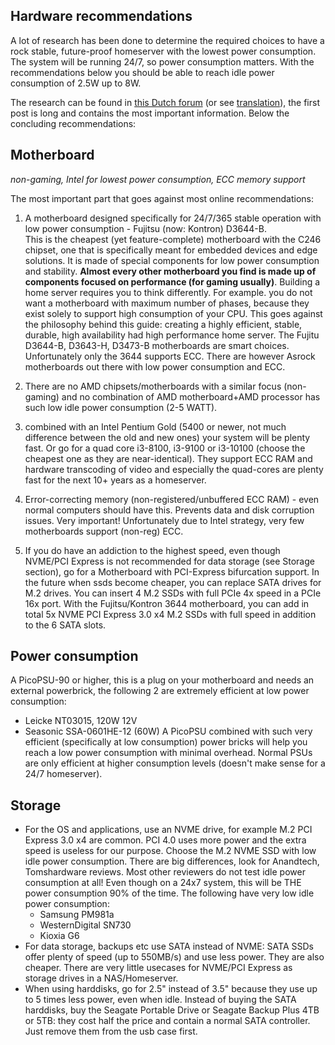 ## Hardware recommendations

A lot of research has been done to determine the required choices to have a rock stable, future-proof homeserver with the lowest power consumption.
The system will be running 24/7, so power consumption matters. With the recommendations below you should be able to reach idle power consumption of 2.5W up to 8W.

The research can be found in [this Dutch forum](https://gathering.tweakers.net/forum/list_messages/2096876) (or see [translation](https://gathering-tweakers-net.translate.goog/forum/list_messages/2096876?_x_tr_sl=nl&_x_tr_tl=en&_x_tr_hl=nl&_x_tr_pto=wapp)), the first post is long and contains the most important information. Below the concluding recommendations: 

## Motherboard
_non-gaming, Intel for lowest power consumption, ECC memory support_

The most important part that goes against most online recommendations:  
1. A motherboard designed specifically for 24/7/365 stable operation with low power consumption - Fujitsu (now: Kontron) D3644-B.  \
This is the cheapest (yet feature-complete) motherboard with the C246 chipset, one that is specifically meant for embedded devices and edge solutions. It is made of special components for low power consumption and stability. **Almost every other motherboard you find is made up of components focused on performance (for gaming usually)**. Building a home server requires you to think differently. For example. you do not want a motherboard with maximum number of phases, because they exist solely to support high consumption of your CPU. This goes against the philosophy behind this guide: creating a highly efficient, stable, durable, high availability had high performance home server. The Fujitu D3644-B, D3643-H, D3473-B motherboards are smart choices. Unfortunately only the 3644 supports ECC. There are however Asrock motherboards out there with low power consumption and ECC. 

2. There are no AMD chipsets/motherboards with a similar focus (non-gaming) and no combination of AMD motherboard+AMD processor has such low idle power consumption (2-5 WATT).

3. combined with an Intel Pentium Gold (5400 or newer, not much difference between the old and new ones) your system will be plenty fast. Or go for a quad core i3-8100, i3-9100 or i3-10100 (choose the cheapest one as they are near-identical). They support ECC RAM and hardware transcoding of video and especially the quad-cores are plenty fast for the next 10+ years as a homeserver. 

4. Error-correcting memory (non-registered/unbuffered ECC RAM) - even normal computers should have this. Prevents data and disk corruption issues. Very important! Unfortunately due to Intel strategy, very few motherboards support (non-reg) ECC.

5. If you do have an addiction to the highest speed, even though NVME/PCI Express is not recommended for data storage (see Storage section), go for a Motherboard with PCI-Express bifurcation support. In the future when ssds become cheaper, you can replace SATA drives for M.2 drives. You can insert 4 M.2 SSDs with full PCIe 4x speed in a PCIe 16x port. With the Fujitsu/Kontron 3644 motherboard, you can add in total 5x NVME PCI Express 3.0 x4 M.2 SSDs with full speed in addition to the 6 SATA slots.

## Power consumption
A PicoPSU-90 or higher, this is a plug on your motherboard and needs an external powerbrick, the following 2 are extremely efficient at low power consumption:
  - Leicke NT03015, 120W 12V
  - Seasonic SSA-0601HE-12 (60W)
A PicoPSU combined with such very efficient (specifically at low consumption) power bricks will help you reach a low power consumption with minimal overhead. Normal PSUs are only efficient at higher consumption levels (doesn't make sense for a 24/7 homeserver).

## Storage
- For the OS and applications, use an NVME drive, for example M.2 PCI Express 3.0 x4 are common. PCI 4.0 uses more power and the extra speed is useless for our purpose. Choose the M.2 NVME SSD with low idle power consumption. There are big differences, look for Anandtech, Tomshardware reviews. Most other reviewers do not test idle power consumption at all! Even though on a 24x7 system, this will be THE power consumption 90% of the time. The following have very low idle power consumption:
  - Samsung PM981a
  - WesternDigital SN730
  - Kioxia G6 
- For data storage, backups etc use SATA instead of NVME: SATA SSDs offer plenty of speed (up to 550MB/s) and use less power. They are also cheaper. There are very little usecases for NVME/PCI Express as storage drives in a NAS/Homeserver.
- When using harddisks, go for 2.5" instead of 3.5" because they use up to 5 times less power, even when idle. Instead of buying the SATA harddisks, buy the Seagate Portable Drive or Seagate Backup Plus 4TB or 5TB: they cost half the price and contain a normal SATA controller. Just remove them from the usb case first. 
